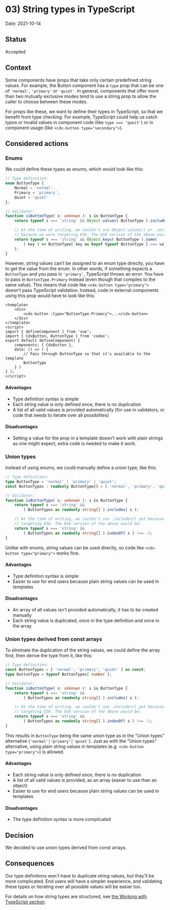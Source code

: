 # 03) String types in TypeScript

Date: 2021-10-14

## Status

Accepted

## Context
Some components have props that take only certain predefined string values. For example, the Button
component has a `type` prop that can be one of `'normal'`, `'primary'` or `'quiet'`. In general,
components that offer more than two mutually exclusive modes tend to use a string prop to allow
the caller to choose between these modes.

For props like these, we want to define their types in TypeScript, so that we benefit from type
checking. For example, TypeScript could help us catch typos or invalid values in component code
(like `type === 'queit'`) or in component usage (like `<cdx-button type="secondary">`).

## Considered actions

### Enums
We could define these types as enums, which would look like this:
```typescript
// Type definition:
enum ButtonType {
	Normal = 'normal',
	Primary = 'primary',
	Quiet = 'quiet'
};

// Validator:
function isButtonType( s: unknown ): s is ButtonType {
	return typeof s === 'string' && Object.values( ButtonType ).includes( s );

	// At the time of writing, we couldn't use Object.values() or .includes() yet
	// because we were targeting ES6. The ES6 version of the above would be:
	return typeof s === 'string' && Object.keys( ButtonType ).some(
		( key ) => ButtonType[ key as keyof typeof ButtonType ] === val
	);
}
```
However, string values can't be assigned to an enum type directly, you have to get the value
from the enum. In other words, if something expects a `ButtonType` and you pass in `'primary'`,
TypeScript throws an error. You have to pass in `ButtonType.Primary` instead (even though that
compiles to the same value). This means that code like `<cdx-button type="primary">` doesn't pass
TypeScript validation. Instead, code in external components using this prop
would have to look like this:
```vue
<template>
	<div>
		<cdx-button :type="ButtonType.Primary">...</cdx-button>
	</div>
</template>
<script>
import { defineComponent } from 'vue';
import { CdxButton, ButtonType } from 'codex';
export default defineComponent( {
	components: { CdxButton },
	data: () => ( {
		// Pass through ButtonType so that it's available to the template
		ButtonType
	} )
} );
</script>
```

#### Advantages
- Type definition syntax is simple
- Each string value is only defined once, there is no duplication
- A list of all valid values is provided automatically (for use in validators, or code that
  needs to iterate over all possibilites)

#### Disadvantages
- Setting a value for the prop in a template doesn't work with plain strings as one might expect,
  extra code is needed to make it work.

### Union types
Instead of using enums, we could manually define a union type, like this:
```typescript
// Type definition:
type ButtonType = 'normal' | 'primary' | 'quiet';
const ButtonTypes : readonly ButtonType[] = [ 'normal', 'primary', 'quiet' ];

// Validator:
function isButtonType( s: unknown ): s is ButtonType {
	return typeof s === 'string' &&
		( ButtonTypes as readonly string[] ).includes( s );

	// At the time of writing, we couldn't use .includes() yet because we were
	// targeting ES6. The ES6 version of the above would be:
	return typeof s === 'string' &&
		( ButtonTypes as readonly string[] ).indexOf( s ) !== -1;
}
```
Unlike with enums, string values can be used directly, so code like `<cdx-button type="primary">`
works fine.

#### Advantages
- Type definition syntax is simple
- Easier to use for end users because plain string values can be used in templates

#### Disadvantages
- An array of all values isn't provided automatically, it has to be created manually
- Each string value is duplicated, once in the type definition and once in the array

### Union types derived from const arrays
To eliminate the duplication of the string values, we could define the array first, then
derive the type from it, like this:
```typescript
// Type definition:
const ButtonTypes = [ 'normal', 'primary', 'quiet' ] as const;
type ButtonType = typeof ButtonTypes[ number ];

// Validator:
function isButtonType( s: unknown ): s is ButtonType {
	return typeof s === 'string' &&
		( ButtonTypes as readonly string[] ).includes( s );

	// At the time of writing, we couldn't use .includes() yet because we were
	// targeting ES6. The ES6 version of the above would be:
	return typeof s === 'string' &&
		( ButtonTypes as readonly string[] ).indexOf( s ) !== -1;
}
```
This results in `ButtonType` being the same union type as in the "Union types" alternative
(`'normal'|'primary'|'quiet'`). Just as with the "Union types" alternative, using plain string
values in templates (e.g. `<cdx-button type="primary">`) is allowed.

#### Advantages
- Each string value is only defined once, there is no duplication
- A list of all valid values is provided, as an array (easier to use than an object)
- Easier to use for end users because plain string values can be used in templates

#### Disadvantages
- The type definition syntax is more complicated

## Decision
We decided to use union types derived from const arrays.

## Consequences

Our type definitions won't have to duplicate string values, but they'll be more complicated.
End users will have a simpler experience, and validating these types or iterating over all possible
values will be easier too.

For details on how string types are structured, see
[the Working with TypeScript section](../contributing/typescript#string-types).